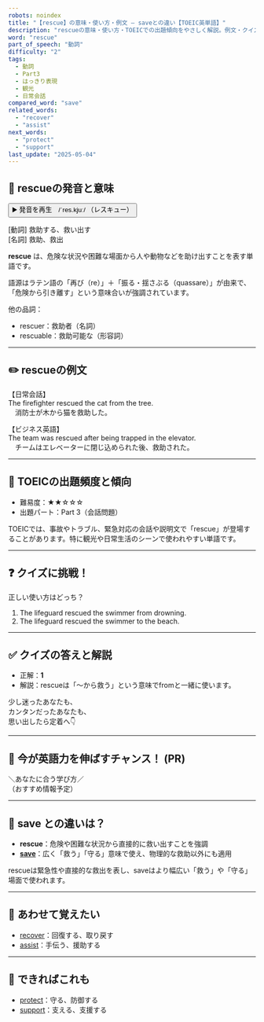 ```yaml
---
robots: noindex
title: "【rescue】の意味・使い方・例文 ― saveとの違い【TOEIC英単語】"
description: "rescueの意味・使い方・TOEICでの出題傾向をやさしく解説。例文・クイズ付きでsaveとの違いもわかりやすく学べます。"
word: "rescue"
part_of_speech: "動詞"
difficulty: "2"
tags:
  - 動詞
  - Part3
  - はっきり表現
  - 観光
  - 日常会話
compared_word: "save"
related_words:
  - "recover"
  - "assist"
next_words:
  - "protect"
  - "support"
last_update: "2025-05-04"
---
```


## 🔰 rescueの発音と意味

<button class="play-audio" onclick="playTTS('rescue')">
  <span class="play-audio-main">
    ▶️ 発音を再生　/ˈres.kjuː/
  </span>
  <span class="play-audio-sub">
    （レスキュー）
  </span>
</button>

[動詞] 救助する、救い出す  
[名詞] 救助、救出

**rescue** は、危険な状況や困難な場面から人や動物などを助け出すことを表す単語です。

語源はラテン語の「再び（re）」＋「振る・揺さぶる（quassare）」が由来で、「危険から引き離す」という意味合いが強調されています。

他の品詞：  
- rescuer：救助者（名詞）
- rescuable：救助可能な（形容詞）

---

## ✏️ rescueの例文

【日常会話】  
The firefighter rescued the cat from the tree.  
　消防士が木から猫を救助した。

【ビジネス英語】  
The team was rescued after being trapped in the elevator.  
　チームはエレベーターに閉じ込められた後、救助された。

---

## 🎯 TOEICの出題頻度と傾向

- 難易度：★★☆☆☆
- 出題パート：Part 3（会話問題）

TOEICでは、事故やトラブル、緊急対応の会話や説明文で「rescue」が登場することがあります。特に観光や日常生活のシーンで使われやすい単語です。

---

## ❓ クイズに挑戦！

正しい使い方はどっち？

1. The lifeguard rescued the swimmer from drowning.  
2. The lifeguard rescued the swimmer to the beach.

---

## ✅ クイズの答えと解説

- 正解：**1**
- 解説：rescueは「～から救う」という意味でfromと一緒に使います。

少し迷ったあなたも、  
カンタンだったあなたも、  
思い出したら定着へ👇️

---

## 🚀 今が英語力を伸ばすチャンス！ (PR)

<div class="info-center">
＼あなたに合う学び方／<br>  
（おすすめ情報予定）
</div>

---

## 🤔  save との違いは？

- **rescue**：危険や困難な状況から直接的に救い出すことを強調
- **[save](/word/save)**：広く「救う」「守る」意味で使え、物理的な救助以外にも適用

rescueは緊急性や直接的な救出を表し、saveはより幅広い「救う」や「守る」場面で使われます。

---

## 🧩 あわせて覚えたい

- [recover](/word/recover)：回復する、取り戻す
- [assist](/word/assist)：手伝う、援助する

---

## 📖 できればこれも

- [protect](/word/protect)：守る、防御する
- [support](/word/support)：支える、支援する

<!-- cvid: aid12_bid03 -->
